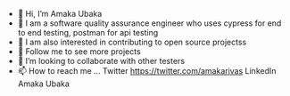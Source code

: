 - 👋 Hi, I’m Amaka Ubaka
-  👀 I am a software quality assurance engineer who uses cypress for end to end testing, postman for api testing  
- 👀 I am also interested in contributing to open source projectss
- 🌱 Follow me to see more projects
- 💞️ I’m looking to collaborate with other testers
- 📫 How to reach me ...
Twitter https://twitter.com/amakarivas
LinkedIn Amaka Ubaka
<!---
amakarivas/amakarivas is a ✨ special ✨ repository because its `README.md` (this file) appears on your GitHub profile.
You can click the Preview link to take a look at your changes.
--->
